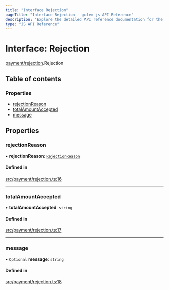 ```yaml
---
title: "Interface Rejection"
pageTitle: "Interface Rejection - golem-js API Reference"
description: "Explore the detailed API reference documentation for the Interface Rejection within the golem-js SDK for the Golem Network."
type: "JS API Reference"
---
```

# Interface: Rejection

[payment/rejection](../modules/payment_rejection).Rejection

## Table of contents

### Properties

- [rejectionReason](payment_rejection.Rejection#rejectionreason)
- [totalAmountAccepted](payment_rejection.Rejection#totalamountaccepted)
- [message](payment_rejection.Rejection#message)

## Properties

### rejectionReason

• **rejectionReason**: [`RejectionReason`](../enums/payment_rejection.RejectionReason)

#### Defined in

[src/payment/rejection.ts:16](https://github.com/golemfactory/golem-js/blob/ed1cf1df/src/payment/rejection.ts#L16)

___

### totalAmountAccepted

• **totalAmountAccepted**: `string`

#### Defined in

[src/payment/rejection.ts:17](https://github.com/golemfactory/golem-js/blob/ed1cf1df/src/payment/rejection.ts#L17)

___

### message

• `Optional` **message**: `string`

#### Defined in

[src/payment/rejection.ts:18](https://github.com/golemfactory/golem-js/blob/ed1cf1df/src/payment/rejection.ts#L18)
